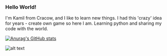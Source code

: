 ### Hello World!

I'm Kamil from Cracow, and I like to learn new things. I had this 'crazy' idea for years - create own game so here I am. Learning python and sharing my code with the world.


[![Anurag's GitHub stats](https://github-readme-stats.vercel.app/api?username=kseternus)](https://github.com/anuraghazra/github-readme-stats)


![alt text]([http://url/to/img.png](https://i.kym-cdn.com/entries/icons/original/000/028/021/work.jpg))
<!--
**kseternus/kseternus** is a ✨ _special_ ✨ repository because its `README.md` (this file) appears on your GitHub profile.

Here are some ideas to get you started:

- 🔭 I’m currently working on ...
- 🌱 I’m currently learning ...
- 👯 I’m looking to collaborate on ...
- 🤔 I’m looking for help with ...
- 💬 Ask me about ...
- 📫 How to reach me: ...
- 😄 Pronouns: ...
- ⚡ Fun fact: ...
-->
